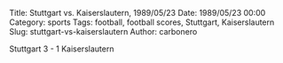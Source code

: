 Title: Stuttgart vs. Kaiserslautern, 1989/05/23
Date: 1989/05/23 00:00
Category: sports
Tags: football, football scores, Stuttgart, Kaiserslautern
Slug: stuttgart-vs-kaiserslautern
Author: carbonero


Stuttgart 3 - 1 Kaiserslautern
